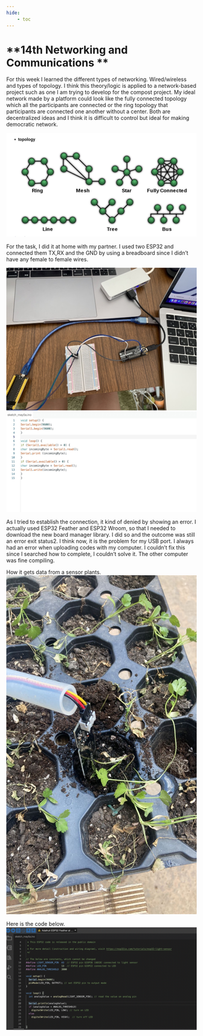 ```yaml
---
hide:
    - toc
---
```


**14th Networking and Communications **
===============
For this week I learned the different types of networking. Wired/wireless and types of topology. I think this theory/logic is applied to a network-based project such as one I am trying to develop for the compost project.
My ideal network made by a platform could look like the fully connected topology which all the participants are connected or the ring topology that participants are connected one another without a center. Both are decentralized ideas and I think it is difficult to control but ideal for making democratic network.

![](../images/fabacademy/week14/2.jpg)

For the task, I did it at home with my partner. I used two ESP32 and connected them TX,RX and the GND by using a breadboard since I didn’t have any female to female wires.

![](../images/fabacademy/week14/S__7536642.jpg)
![](../images/fabacademy/week14/1.jpg)

As I tried to establish the connection, it kind of denied by showing an error. I actually used ESP32 Feather and ESP32 Wroom, so that I needed to download the new board manager library. I did so and the outcome was still an error exit status2. I think now, it is the problem for my USB port. I always had an error when uploading codes with my computer. I couldn’t fix this since I searched how to complete, I couldn’t solve it. The other computer was fine compiling. 



How it gets data from a sensor plants.
![](../images/fabacademy/week14/plants.jpeg)

Here is the code below.
![](../images/fabacademy/week14/arduino.jpeg)

